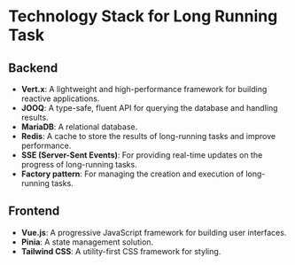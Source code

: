 # Technology Stack for Long Running Task

## Backend
- **Vert.x**: A lightweight and high-performance framework for building reactive applications.
- **JOOQ**: A type-safe, fluent API for querying the database and handling results.
- **MariaDB**: A relational database.
- **Redis**: A cache to store the results of long-running tasks and improve performance.
- **SSE (Server-Sent Events)**: For providing real-time updates on the progress of long-running tasks.
- **Factory pattern**: For managing the creation and execution of long-running tasks.

## Frontend
- **Vue.js**: A progressive JavaScript framework for building user interfaces.
- **Pinia**: A state management solution.
- **Tailwind CSS**: A utility-first CSS framework for styling.

